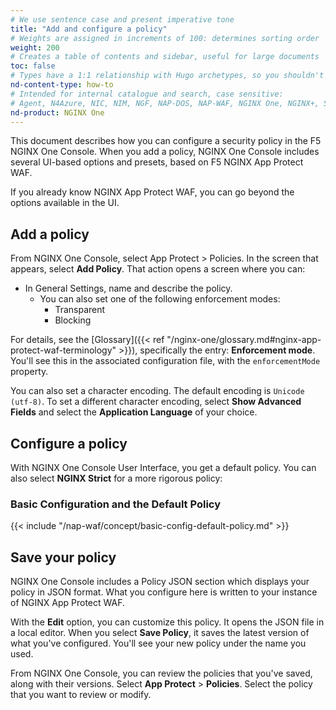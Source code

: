 ```yaml
---
# We use sentence case and present imperative tone
title: "Add and configure a policy"
# Weights are assigned in increments of 100: determines sorting order
weight: 200
# Creates a table of contents and sidebar, useful for large documents
toc: false
# Types have a 1:1 relationship with Hugo archetypes, so you shouldn't need to change this
nd-content-type: how-to
# Intended for internal catalogue and search, case sensitive:
# Agent, N4Azure, NIC, NIM, NGF, NAP-DOS, NAP-WAF, NGINX One, NGINX+, Solutions, Unit
nd-product: NGINX One
---
```


This document describes how you can configure a security policy in the F5 NGINX One Console. When you add a policy, NGINX One Console includes several UI-based options and presets, based on F5 NGINX App Protect WAF.


If you already know NGINX App Protect WAF, you can go beyond the options available in the UI. 

## Add a policy

From NGINX One Console, select App Protect > Policies. In the screen that appears, select **Add Policy**. That action opens a screen where you can:

- In General Settings, name and describe the policy.
  - You can also set one of the following enforcement modes:
    - Transparent
    - Blocking

For details, see the [Glossary]({{< ref "/nginx-one/glossary.md#nginx-app-protect-waf-terminology" >}}), specifically the entry: **Enforcement mode**. You'll see this in the associated configuration file,
with the `enforcementMode` property.

You can also set a character encoding. The default encoding is `Unicode (utf-8)`. To set a different character encoding, select **Show Advanced Fields** and select the **Application Language** of your choice.

## Configure a policy

With NGINX One Console User Interface, you get a default policy. You can also select **NGINX Strict** for a more rigorous policy:
### Basic Configuration and the Default Policy

{{< include "/nap-waf/concept/basic-config-default-policy.md" >}}

## Save your policy

NGINX One Console includes a Policy JSON section which displays your policy in JSON format. What you configure here is written to your instance of NGINX App Protect WAF. 

With the **Edit** option, you can customize this policy. It opens the JSON file in a local editor. When you select **Save Policy**, it saves the latest version of what you've configured. You'll see your new policy under the name you used.

From NGINX One Console, you can review the policies that you've saved, along with their versions. Select **App Protect** > **Policies**. Select the policy that you want to review or modify.
